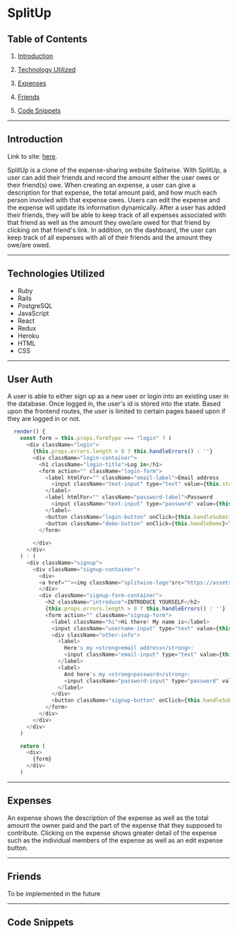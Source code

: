 # SplitUp


## Table of Contents

1. [Introduction](#introduction-a-name"introduction")

2. [Technology Utilized](#technology-utilized-a-name"technology")

3. [Expenses](#expenses-a-name"expenses")

4. [Friends](#friends-a-name"friends")

5. [Code Snippets](#code-snippets-a-name"code")

---

## Introduction <a name="introduction"></a>

Link to site: [here](https://splitup-1.herokuapp.com/?#/).

SplitUp is a clone of the expense-sharing website Splitwise. With SplitUp, a user can add their friends and record the amount either the user owes or their friend(s) owe. When creating an expense, a user can give a description for that expense, the total amount paid, and how much each person invovled with that expense owes. Users can edit the expense and the expense will update its information dynamically. After a user has added their friends, they will be able to keep track of all expenses associated with that friend as well as the amount they owe/are owed for that friend by clicking on that friend's link. In addition, on the dashboard, the user can keep track of all expenses with all of their friends and the amount they owe/are owed.

---

## Technologies Utilized <a name="technology"></a>

* Ruby
* Rails
* PostgreSQL
* JavaScript
* React
* Redux
* Heroku
* HTML
* CSS

---

## User Auth

A user is able to either sign up as a new user or login into an existing user in the database. Once logged in, the user's id is stored into the state. Based upon the frontend routes, the user is limited to certain pages based upon if they are logged in or not.

```javascript
  render() {
    const form = this.props.formType === "login" ? (
      <div className="login">
        {this.props.errors.length > 0 ? this.handleErrors() : ''}
        <div className="login-container">
          <h1 className="login-title">Log in</h1>
          <form action="" className="login-form">
            <label htmlFor="" className="email-label">Email address
              <input className="text-input" type="text" value={this.state.email} onChange={this.handleInput("email")}/>
            </label>
            <label htmlFor="" className="password-label">Password
              <input className="text-input" type="password" value={this.state.password} onChange={this.handleInput("password")}/>
            </label>
            <button className="login-button" onClick={this.handleSubmit}>Log In</button>
            <button className="demo-button" onClick={this.handleDemo}>Try with a demo</button>
          </form>
          
        </div>
      </div>
    ) : (
      <div className="signup">
        <div className="signup-container">
          <div>
          <a href=""><img className="splitwise-logo"src="https://assets.splitwise.com/assets/core/logo-square-65a6124237868b1d2ce2f5db2ab0b7c777e2348b797626816400534116ae22d7.svg" alt="" /></a>
          </div>
          <div className="signup-form-container">
            <h2 className="introduce">INTRODUCE YOURSELF</h2>
            {this.props.errors.length > 0 ? this.handleErrors() : ''}
            <form action="" className="signup-form">
              <label className="hi">Hi there! My name is</label>
              <input className="username-input" type="text" value={this.state.username} onChange={this.handleInput("username")}/>
              <div className="other-info">
                <label>
                  Here's my <strong>email address</strong>:
                  <input className="email-input" type="text" value={this.state.email} onChange={this.handleInput("email")}/>
                </label>
                <label>
                  And here's my <strong>password</strong>:
                  <input className="password-input" type="password" value={this.state.password} onChange={this.handleInput("password")}/>
                </label>
              </div>
              <button className="signup-button" onClick={this.handleSubmit}>Sign me up!</button>
            </form>
          </div>
        </div>
      </div>
    )

    return (
      <div>
        {form}
      </div>
    )
```

---

## Expenses <a name="expenses"></a>

An expense shows the description of the expense as well as the total amount the owner paid and the part of the expense that they supposed to contribute. Clicking on the expense shows greater detail of the expense such as the individual members of the expense as well as an edit expense button.


---

## Friends <a name="friends"></a>

To be implemented in the future

---

## Code Snippets <a name="code"></a>

```javascript

```